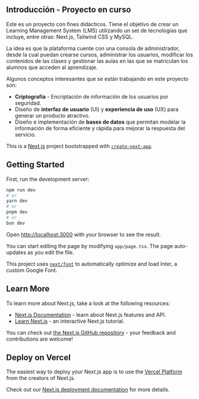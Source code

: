 ## Introducción - Proyecto en curso

Este es un proyecto con fines didácticos. Tiene el objetivo de crear un Learning Management System (LMS) utilizando un set de tecnologías que incluye, entre otras: Next.js, Tailwind CSS y MySQL.

La idea es que la plataforma cuente con una consola de administrador, desde la cual puedan crearse cursos, administrar los usuarios, modificar los contenidos de las clases y gestionar las aulas en las que se matriculan los alumnos que acceden al aprendizaje.

Algunos conceptos interesantes que se están trabajando en este proyecto son:
* **Criptografía** - Encriptación de información de los usuarios por seguridad.
* Diseño de **interfaz de usuario** (UI) y **experiencia de uso** (UX) para generar un producto atractivo.
* Diseño e implementación de **bases de datos** que permitan modelar la información de forma eficiente y rápida para mejorar la respuesta del servicio.

This is a [Next.js](https://nextjs.org/) project bootstrapped with [`create-next-app`](https://github.com/vercel/next.js/tree/canary/packages/create-next-app).

## Getting Started

First, run the development server:

```bash
npm run dev
# or
yarn dev
# or
pnpm dev
# or
bun dev
```

Open [http://localhost:3000](http://localhost:3000) with your browser to see the result.

You can start editing the page by modifying `app/page.tsx`. The page auto-updates as you edit the file.

This project uses [`next/font`](https://nextjs.org/docs/basic-features/font-optimization) to automatically optimize and load Inter, a custom Google Font.

## Learn More

To learn more about Next.js, take a look at the following resources:

- [Next.js Documentation](https://nextjs.org/docs) - learn about Next.js features and API.
- [Learn Next.js](https://nextjs.org/learn) - an interactive Next.js tutorial.

You can check out [the Next.js GitHub repository](https://github.com/vercel/next.js/) - your feedback and contributions are welcome!

## Deploy on Vercel

The easiest way to deploy your Next.js app is to use the [Vercel Platform](https://vercel.com/new?utm_medium=default-template&filter=next.js&utm_source=create-next-app&utm_campaign=create-next-app-readme) from the creators of Next.js.

Check out our [Next.js deployment documentation](https://nextjs.org/docs/deployment) for more details.
